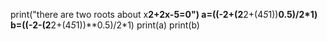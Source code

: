 print("there are two roots about x**2+2x-5=0")
a=((-2+(2**2+(4*5*1))**0.5)/2*1)
b=((-2-(2**2+(4*5*1))**0.5)/2*1)
print(a)
print(b)
